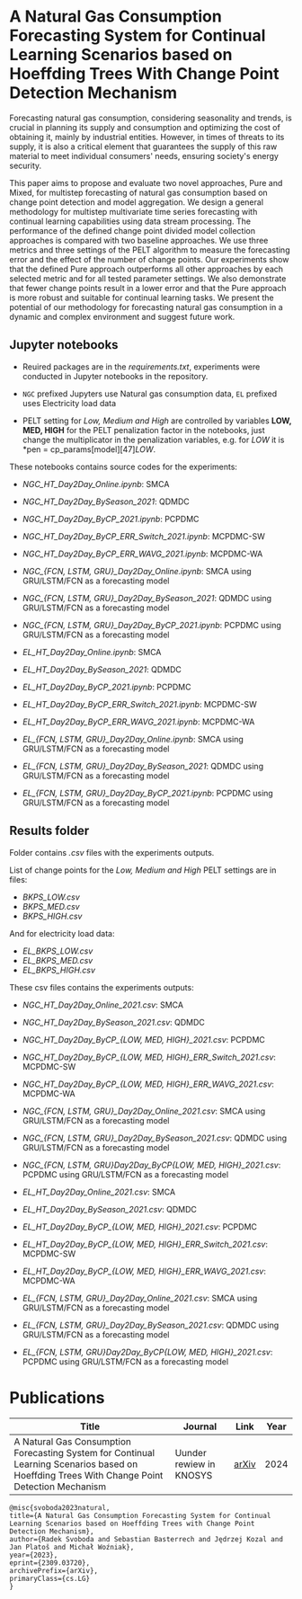 # A Natural Gas Consumption Forecasting System for Continual Learning Scenarios based on Hoeffding Trees With Change Point Detection Mechanism

Forecasting natural gas consumption, considering seasonality and trends, is crucial in planning its supply and consumption and optimizing the cost of obtaining it, mainly by industrial entities. However, in times of threats to its supply, it is also a critical element that guarantees the supply of this raw material to meet individual consumers' needs, ensuring society's energy security.

This paper aims to propose and evaluate two novel approaches, Pure and Mixed, for multistep forecasting of natural gas consumption based on change point detection and model aggregation. We design a general methodology for multistep multivariate time series forecasting with continual learning capabilities using data stream processing. The performance of the defined change point divided model collection approaches is compared with two baseline approaches. We use three metrics and three settings of the PELT algorithm to measure the forecasting error and the effect of the number of change points. Our experiments show that the defined Pure approach outperforms all other approaches by each selected metric and for all tested parameter settings. We also demonstrate that fewer change points result in a lower error and that the Pure approach is more robust and suitable for continual learning tasks. We present the potential of our methodology for forecasting natural gas consumption in a dynamic and complex environment and suggest future work.

## Jupyter notebooks
* Reuired packages are in the *requirements.txt*, experiments were conducted in Jupyter notebooks in the repository.

* `NGC` prefixed Jupyters use Natural gas consumption data, `EL` prefixed uses Electricity load data

* PELT setting for *Low, Medium and High* are controlled by variables **LOW, MED, HIGH** for the PELT penalization factor in the notebooks, just change the multiplicator in the penalization variables, e.g. for *LOW* it is *pen = cp_params[model][47]*LOW*.

These notebooks contains source codes for the experiments:
* *NGC_HT_Day2Day_Online.ipynb*: SMCA
* *NGC_HT_Day2Day_BySeason_2021*: QDMDC
* *NGC_HT_Day2Day_ByCP_2021.ipynb*: PCPDMC
* *NGC_HT_Day2Day_ByCP_ERR_Switch_2021.ipynb*: MCPDMC-SW
* *NGC_HT_Day2Day_ByCP_ERR_WAVG_2021.ipynb*: MCPDMC-WA
* *NGC_{FCN, LSTM, GRU}_Day2Day_Online.ipynb*: SMCA using GRU/LSTM/FCN as a forecasting model
* *NGC_{FCN, LSTM, GRU}_Day2Day_BySeason_2021*: QDMDC using GRU/LSTM/FCN as a forecasting model
* *NGC_{FCN, LSTM, GRU}_Day2Day_ByCP_2021.ipynb*: PCPDMC using GRU/LSTM/FCN as a forecasting model

* *EL_HT_Day2Day_Online.ipynb*: SMCA
* *EL_HT_Day2Day_BySeason_2021*: QDMDC
* *EL_HT_Day2Day_ByCP_2021.ipynb*: PCPDMC
* *EL_HT_Day2Day_ByCP_ERR_Switch_2021.ipynb*: MCPDMC-SW
* *EL_HT_Day2Day_ByCP_ERR_WAVG_2021.ipynb*: MCPDMC-WA
* *EL_{FCN, LSTM, GRU}_Day2Day_Online.ipynb*: SMCA using GRU/LSTM/FCN as a forecasting model
* *EL_{FCN, LSTM, GRU}_Day2Day_BySeason_2021*: QDMDC using GRU/LSTM/FCN as a forecasting model
* *EL_{FCN, LSTM, GRU}_Day2Day_ByCP_2021.ipynb*: PCPDMC using GRU/LSTM/FCN as a forecasting model

## Results folder
Folder contains *.csv* files with the experiments outputs.

List of change points for the *Low, Medium and High* PELT settings are in files:
* *BKPS_LOW.csv*
* *BKPS_MED.csv*
* *BKPS_HIGH.csv*

And for electricity load data:
* *EL_BKPS_LOW.csv*
* *EL_BKPS_MED.csv*
* *EL_BKPS_HIGH.csv*

These csv files contains the experiments outputs:
* *NGC_HT_Day2Day_Online_2021.csv*: SMCA
* *NGC_HT_Day2Day_BySeason_2021.csv*: QDMDC
* *NGC_HT_Day2Day_ByCP_{LOW, MED, HIGH}_2021.csv*: PCPDMC
* *NGC_HT_Day2Day_ByCP_{LOW, MED, HIGH}_ERR_Switch_2021.csv*: MCPDMC-SW
* *NGC_HT_Day2Day_ByCP_{LOW, MED, HIGH}_ERR_WAVG_2021.csv*: MCPDMC-WA 
* *NGC_{FCN, LSTM, GRU}_Day2Day_Online_2021.csv*: SMCA using GRU/LSTM/FCN as a forecasting model
* *NGC_{FCN, LSTM, GRU}_Day2Day_BySeason_2021.csv*: QDMDC using GRU/LSTM/FCN as a forecasting model
* *NGC_{FCN, LSTM, GRU}_Day2Day_ByCP_{LOW, MED, HIGH}_2021.csv*: PCPDMC using GRU/LSTM/FCN as a forecasting model


* *EL_HT_Day2Day_Online_2021.csv*: SMCA
* *EL_HT_Day2Day_BySeason_2021.csv*: QDMDC
* *EL_HT_Day2Day_ByCP_{LOW, MED, HIGH}_2021.csv*: PCPDMC
* *EL_HT_Day2Day_ByCP_{LOW, MED, HIGH}_ERR_Switch_2021.csv*: MCPDMC-SW
* *EL_HT_Day2Day_ByCP_{LOW, MED, HIGH}_ERR_WAVG_2021.csv*: MCPDMC-WA
* *EL_{FCN, LSTM, GRU}_Day2Day_Online_2021.csv*: SMCA using GRU/LSTM/FCN as a forecasting model
* *EL_{FCN, LSTM, GRU}_Day2Day_BySeason_2021.csv*: QDMDC using GRU/LSTM/FCN as a forecasting model
* *EL_{FCN, LSTM, GRU}_Day2Day_ByCP_{LOW, MED, HIGH}_2021.csv*: PCPDMC using GRU/LSTM/FCN as a forecasting model

# Publications

| Title | Journal | Link | Year |
| -------- | -------- | -------- | -------- |
| A Natural Gas Consumption Forecasting System for Continual Learning Scenarios based on Hoeffding Trees With Change Point Detection Mechanism   | Uunder rewiew in KNOSYS   | [arXiv](https://arxiv.org/abs/2309.03720)   | 2024 |

```
@misc{svoboda2023natural,
title={A Natural Gas Consumption Forecasting System for Continual Learning Scenarios based on Hoeffding Trees with Change Point Detection Mechanism}, 
author={Radek Svoboda and Sebastian Basterrech and Jędrzej Kozal and Jan Platoš and Michał Woźniak},
year={2023},
eprint={2309.03720},
archivePrefix={arXiv},
primaryClass={cs.LG}
}
```